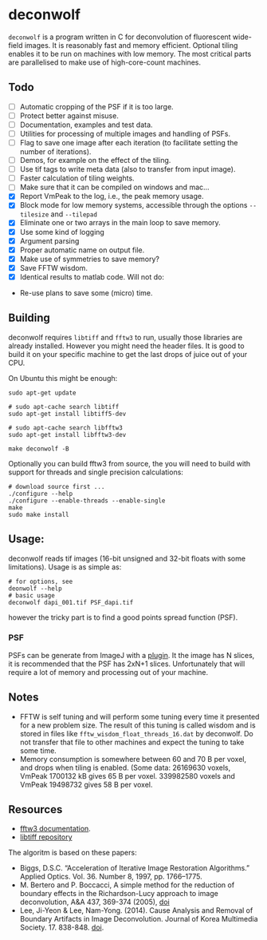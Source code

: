 # deconwolf

`deconwolf` is a program written in C for deconvolution of fluorescent wide-field images. It is reasonably fast and memory efficient. Optional tiling enables it to be run on machines with low memory. The most critical parts are parallelised to make use of high-core-count machines.

## Todo
 - [ ] Automatic cropping of the PSF if it is too large.
 - [ ] Protect better against misuse.
 - [ ] Documentation, examples and test data.
 - [ ] Utilities for processing of multiple images and handling of PSFs.
 - [ ] Flag to save one image after each iteration (to facilitate setting the number of iterations).
 - [ ] Demos, for example on the effect of the tiling.
 - [ ] Use tif tags to write meta data (also to transfer from input image).
 - [ ] Faster calculation of tiling weights.
 - [ ] Make sure that it can be compiled on windows and mac...
 - [x] Report VmPeak to the log, i.e., the peak memory usage.
 - [x] Block mode for low memory systems, accessible through the options `--tilesize` and `--tilepad`
 - [x] Eliminate one or two arrays in the main loop to save memory.
 - [x] Use some kind of logging
 - [x] Argument parsing 
 - [x] Proper automatic name on output file.
 - [x] Make use of symmetries to save memory?
 - [x] Save FFTW wisdom.
 - [x] Identical results to matlab code.
Will not do:
 - Re-use plans to save some (micro) time.

## Building
deconwolf requires `libtiff` and `fftw3` to run, usually those libraries are already installed. However you might need the header files. It is good to build it on your specific machine to get the last drops of juice out of your CPU.

On Ubuntu this might be enough:
```
sudo apt-get update

# sudo apt-cache search libtiff 
sudo apt-get install libtiff5-dev

# sudo apt-cache search libfftw3
sudo apt-get install libfftw3-dev

make deconwolf -B
```

Optionally you can build fftw3 from source, the you will need to build with support for threads and single precision calculations:
```
# download source first ...
./configure --help
./configure --enable-threads --enable-single
make
sudo make install
```
## Usage:
deconwolf reads tif images (16-bit unsigned and 32-bit floats with some limitations). Usage is as simple as:
```
# for options, see
deonwolf --help
# basic usage
deconwolf dapi_001.tif PSF_dapi.tif
```
however the tricky part is to find a good points spread function (PSF).

### PSF
PSFs can be generate from ImageJ with a [plugin](http://bigwww.epfl.ch/algorithms/psfgenerator/). It the image has N slices, it is recommended that the PSF has 2xN+1 slices. Unfortunately that will require a lot of memory and processing out of your machine.

## Notes
 * FFTW is self tuning and will perform some tuning every time it presented for a new problem size. The result of this tuning is called wisdom and is stored in files like `fftw_wisdom_float_threads_16.dat` by deconwolf. Do not transfer that file to other machines and expect the tuning to take some time.
 * Memory consumption is somewhere between 60 and 70 B per voxel, and drops when tiling is enabled. (Some data: 26169630 voxels, VmPeak 1700132 kB gives 65 B per voxel. 339982580 voxels and VmPeak 19498732 gives 58 B per voxel.


## Resources
 * [fftw3 documentation](http://www.fftw.org/fftw3_doc/).
 * [libtiff repository](https://gitlab.com/libtiff/libtiff)

The algoritm is based on these papers:
 * Biggs, D.S.C. “Acceleration of Iterative Image Restoration Algorithms.” Applied Optics. Vol. 36. Number 8, 1997, pp. 1766–1775. 
 * M. Bertero and P. Boccacci, A simple method for the reduction of boundary effects in the Richardson-Lucy approach to image deconvolution, 
A&A 437, 369-374 (2005), [doi](https://doi.org/10.1051/0004-6361:20052717)
 * Lee, Ji-Yeon & Lee, Nam-Yong. (2014). Cause Analysis and Removal of Boundary Artifacts in Image Deconvolution. Journal of Korea Multimedia Society. 17. 838-848. [doi](https://doi.org/10.9717/kmms.2014.17.7.838).



